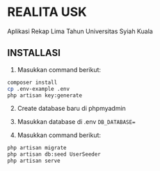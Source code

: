 # REALITA USK
Aplikasi Rekap Lima Tahun Universitas Syiah Kuala

## INSTALLASI
1. Masukkan command berikut: 
```bash
composer install
cp .env-example .env
php artisan key:generate
```
2. Create database baru di phpmyadmin
3. Masukkan database di .env
`DB_DATABASE=`

4. Masukkan command berikut:
```bash
php artisan migrate
php artisan db:seed UserSeeder
php artisan serve
```
